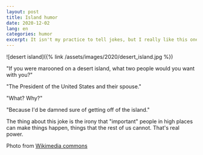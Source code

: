 ```yaml
---
layout: post
title: Island humor
date: 2020-12-02
lang: en
categories: humor
excerpt: It isn't my practice to tell jokes, but I really like this one.
---
```


![desert island]({% link /assets/images/2020/desert_island.jpg %})

"If you were marooned on a desert island, what two people would you want
with you?"

"The President of the United States and their spouse."

"What? Why?"

"Because I'd be damned sure of getting off of the island."

The thing about this joke is the irony that "important" people in high places
can make things happen, things that the rest of us cannot. That's real power.

Photo from [Wikimedia commons](
https://commons.wikimedia.org/wiki/File:Desertisland.jpg)
